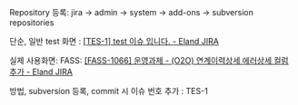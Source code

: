 
Repository 등록: jira -> admin -> system -> add-ons -> subversion repositories


단순, 일반 test 화면 : [[TES-1] test 이슈 입니다. - Eland JIRA](https://jira.eland.co.kr/projects/TES/issues/TES-1?filter=allissues)

실제 사용화면:  FASS: [[FASS-1066] 운영과제 - (O2O) 연계이력상세 에러상세 컬럼추가 - Eland JIRA](https://jira.eland.co.kr/projects/FASS/issues/FASS-1066?filter=resolvedrecently) 

방법, subversion 등록, 
commit 시 이슈 번호 추가 : TES-1